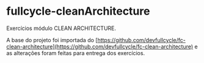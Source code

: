 # fullcycle-cleanArchitecture

Exercícios módulo CLEAN ARCHITECTURE. 

A base do projeto foi importada do [https://github.com/devfullcycle/fc-clean-architecture](https://github.com/devfullcycle/fc-clean-architecture) e as alterações foram feitas para entrega dos exercícios.

